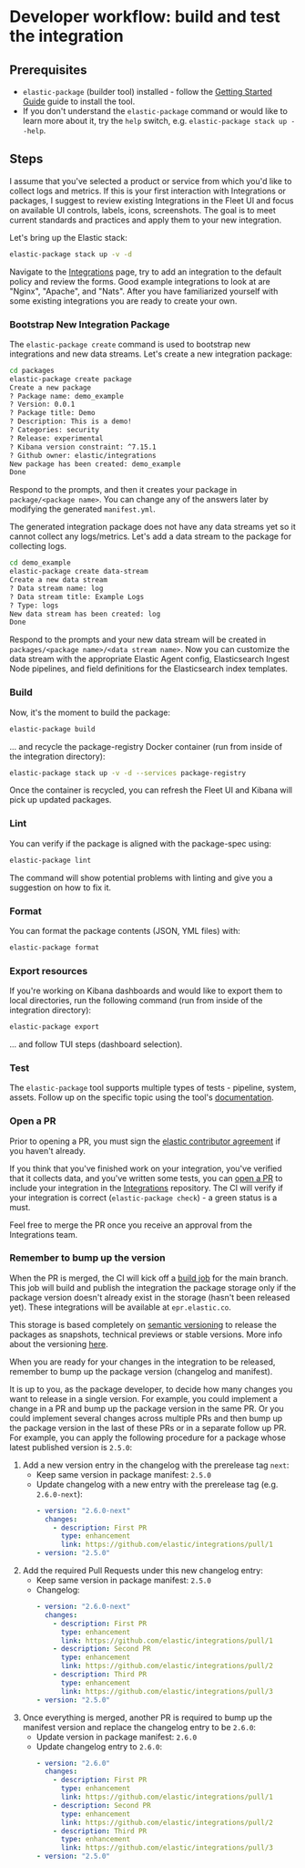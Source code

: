 # Developer workflow: build and test the integration

## Prerequisites

* `elastic-package` (builder tool) installed - follow the [Getting Started Guide](https://github.com/elastic/elastic-package#getting-started) guide to install the tool.
* If you don't understand the `elastic-package` command or would like to learn more about it, try the `help` switch, e.g. `elastic-package stack up --help`.

## Steps

I assume that you've selected a product or service from which you'd like to collect logs and metrics. If this is your
first interaction with Integrations or packages, I suggest to review existing Integrations in the Fleet UI and focus on
available UI controls, labels, icons, screenshots. The goal is to meet current standards and practices and apply them
to your new integration.

Let's bring up the Elastic stack:

```bash
elastic-package stack up -v -d
```

Navigate to the [Integrations](http://localhost:5601/app/fleet#/integration) page, try to add an integration to the default
policy and review the forms. Good example integrations to look at are "Nginx", "Apache", and "Nats". After you have
familiarized yourself with some existing integrations you are ready to create your own.

### Bootstrap New Integration Package

The `elastic-package create` command is used to bootstrap new integrations and
new data streams. Let's create a new integration package:

```bash
cd packages
elastic-package create package
Create a new package
? Package name: demo_example
? Version: 0.0.1
? Package title: Demo
? Description: This is a demo!
? Categories: security
? Release: experimental
? Kibana version constraint: ^7.15.1
? Github owner: elastic/integrations
New package has been created: demo_example
Done
```

Respond to the prompts, and then it creates your package in `package/<package
name>`. You can change any of the answers later by modifying the generated
`manifest.yml`.

The generated integration package does not have any data streams yet so it
cannot collect any logs/metrics. Let's add a data stream to the package for
collecting logs.

```bash
cd demo_example
elastic-package create data-stream
Create a new data stream
? Data stream name: log
? Data stream title: Example Logs
? Type: logs
New data stream has been created: log
Done
```

Respond to the prompts and your new data stream will be created in
`packages/<package name>/<data stream name>`. Now you can customize the data
stream with the appropriate Elastic Agent config, Elasticsearch Ingest Node
pipelines, and field definitions for the Elasticsearch index templates.

### Build

Now, it's the moment to build the package:

```bash
elastic-package build
```

... and recycle the package-registry Docker container (run from inside of the integration directory):

```bash
elastic-package stack up -v -d --services package-registry
```

Once the container is recycled, you can refresh the Fleet UI and Kibana will pick up updated packages.

### Lint

You can verify if the package is aligned with the package-spec using:

```bash
elastic-package lint
```

The command will show potential problems with linting and give you a suggestion on how to fix it.

### Format

You can format the package contents (JSON, YML files) with:

```bash
elastic-package format
```

### Export resources

If you're working on Kibana dashboards and would like to export them to local directories, run the following command
(run from inside of the integration directory):

```bash
elastic-package export
```

... and follow TUI steps (dashboard selection).

### Test

The `elastic-package` tool supports multiple types of tests - pipeline, system, assets. Follow up on the specific topic
using the tool's [documentation](https://github.com/elastic/elastic-package/tree/master/docs/howto).

### Open a PR

Prior to opening a PR, you must sign the [elastic contributor agreement](https://www.elastic.co/contributor-agreement) if you haven't already.

If you think that you've finished work on your integration, you've verified that it collects data, and you've written some tests,
you can [open a PR](https://github.com/elastic/integrations/compare) to include your integration in the [Integrations](https://github.com/elastic/integrations) repository.
The CI will verify if your integration is correct (`elastic-package check`) - a green status is a must.

Feel free to merge the PR once you receive an approval from the Integrations team.

### Remember to bump up the version

When the PR is merged, the CI will kick off a [build job](../.ci/Jenkinsfile) for the main branch. This job will build and publish the integration
the package storage only if the package version doesn't already exist in the storage (hasn't been released yet).
These integrations will be available at `epr.elastic.co`.

This storage is based completely on [semantic versioning](https://semver.org) to release the packages as snapshots, technical previews or stable versions.
More info about the versioning [here](https://github.com/elastic/elastic-package/blob/main/docs/howto/use_package_storage_v2.md#prerelease-and-stable-version).

When you are ready for your changes in the integration to be released, remember to bump up the package version (changelog and manifest).

It is up to you, as the package developer, to decide how many changes you want to release in a single version.
For example, you could implement a change in a PR and bump up the package version in the same PR. Or you could
implement several changes across multiple PRs and then bump up the package version in the last of these PRs
or in a separate follow up PR. For example, you can apply the following procedure for a package whose latest published version is `2.5.0`:

1. Add a new version entry in the changelog with the prerelease tag `next`:
    - Keep same version in package manifest: `2.5.0`
    - Update changelog with a new entry with the prerelease tag (e.g. `2.6.0-next`):
      ```yaml
      - version: "2.6.0-next"
        changes:
          - description: First PR
            type: enhancement
            link: https://github.com/elastic/integrations/pull/1
      - version: "2.5.0"
      ```
2. Add the required Pull Requests under this new changelog entry:
    - Keep same version in package manifest: `2.5.0`
    - Changelog:
      ```yaml
      - version: "2.6.0-next"
        changes:
          - description: First PR
            type: enhancement
            link: https://github.com/elastic/integrations/pull/1
          - description: Second PR
            type: enhancement
            link: https://github.com/elastic/integrations/pull/2
          - description: Third PR
            type: enhancement
            link: https://github.com/elastic/integrations/pull/3
      - version: "2.5.0"
      ```
3. Once everything is merged, another PR is required to bump up the manifest version and replace the changelog entry to be `2.6.0`:
    - Update version in package manifest: `2.6.0`
    - Update changelog entry to `2.6.0`:
      ```yaml
      - version: "2.6.0"
        changes:
          - description: First PR
            type: enhancement
            link: https://github.com/elastic/integrations/pull/1
          - description: Second PR
            type: enhancement
            link: https://github.com/elastic/integrations/pull/2
          - description: Third PR
            type: enhancement
            link: https://github.com/elastic/integrations/pull/3
      - version: "2.5.0"
      ```

